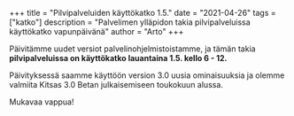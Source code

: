 +++
title = "Pilvipalveluiden käyttökatko 1.5."
date = "2021-04-26"
tags = ["katko"]
description = "Palvelimen ylläpidon takia pilvipalveluissa käyttökatko vapunpäivänä"
author = "Arto"
+++

Päivitämme uudet versiot palvelinohjelmistoistamme, ja tämän takia **pilvipalveluissa on käyttökatko lauantaina 1.5. kello 6 - 12.**

Päivityksessä saamme käyttöön version 3.0 uusia ominaisuuksia ja olemme valmiita Kitsas 3.0 Betan julkaisemiseen toukokuun alussa.

Mukavaa vappua!
